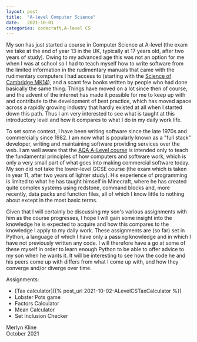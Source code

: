 ```yaml
---
layout: post
title:  "A-level Computer Science"
date:   2021-10-01
categories: codecraft,A-level CS
---
```

My son has just started a course in Computer Science at A-level (the exam we take at the end of year 13 in the UK, typically at 17 years old, after two years of study). Owing to my advanced age this was not an option for me when I was at school so I had to teach myself how to write software from the limited information in the rudimentary manuals that came with the rudimentary computers I had access to (starting with the [Science of Cambridge MK14](https://en.wikipedia.org/wiki/MK14)), and a scant few books written by people who had done basically the same thing. Things have moved on a lot since then of course, and the advent of the internet has made it possible for me to keep up with and contribute to the development of best practice, which has moved apace across a rapidly growing industry that hardly existed at all when I started down this path. Thus I am very interested to see what is taught at this introductory level and how it compares to what I do in my daily work life.

To set some context, I have been writing software since the late 1970s and commercially since 1982. I am now what is popularly known as a "full stack" developer, writing and maintaining software providing services over the web. I am well aware that the [AQA A-Level course](https://www.aqa.org.uk/subjects/computer-science-and-it/as-and-a-level/computer-science-7516-7517) is intended only to teach the fundamental principles of how computers and software work, which is only a very small part of what goes into making commercial software today. My son did not take the lower-level GCSE course (the exam which is taken in year 11, after two years of lighter study). His experience of programming is limited to what he has taught himself in Minecraft, where he has created quite complex systems using redstone, command blocks and, more recently, data packs and function files, all of which I know little to nothing about except in the most basic terms.

Given that I will certainly be discussing my son's various assignments with him as the course progresses, I hope I will gain some insight into the knowledge he is expected to acquire and how this compares to the knowledge I apply to my daily work. These assignments are (so far) set in Python, a language of which I have only a passing knowledge and in which I have not previously written any code. I will therefore have a go at some of these myself in order to learn enough Python to be able to offer advice to my son when he wants it. It will be interesting to see how the code he and his peers come up with differs from what I come up with, and how they converge and/or diverge over time.

Assignments:

* [Tax calculator]({% post_url 2021-10-02-ALevelCSTaxCalculator %})
* Lobster Pots game
* Factors Calculator
* Mean Calculator
* Set Inclusion Checker

Merlyn Kline  
October 2021
